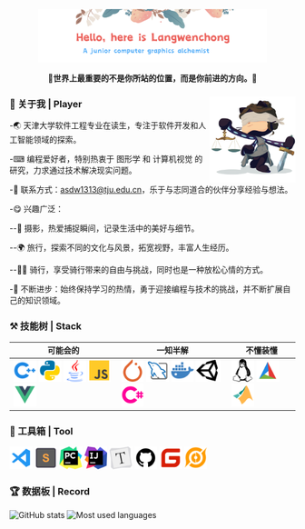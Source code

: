 <p align="center"><img width="80%" src="./banner.png" /></a></p>

**<p align="center">📢世界上最重要的不是你所站的位置，而是你前进的方向。🏃<p>**
<div>
    <img src="./githubavatar.jfif" alt="githubavatar" width="30%" align="right"/>
    
### 👋 关于我 | Player

-🌏️ 天津大学软件工程专业在读生，专注于软件开发和人工智能领域的探索。

-⌨ 编程爱好者，特别热衷于 图形学 和 计算机视觉 的研究，力求通过技术解决现实问题。

-💬 联系方式：asdw1313@tju.edu.cn，乐于与志同道合的伙伴分享经验与想法。

-😋 兴趣广泛：

--📸 摄影，热爱捕捉瞬间，记录生活中的美好与细节。

--🌍 旅行，探索不同的文化与风景，拓宽视野，丰富人生经历。

--🚴‍♂️ 骑行，享受骑行带来的自由与挑战，同时也是一种放松心情的方式。

-🔄 不断进步：始终保持学习的热情，勇于迎接编程与技术的挑战，并不断扩展自己的知识领域。
</div>

### ⚒️ 技能树 | Stack

| 可能会的                                                     | 一知半解                                                     | 不懂装懂                                                     |
| ------------------------------------------------------------ | ------------------------------------------------------------ | ------------------------------------------------------------ |
| <code><img height="40" alt="cpp" src="./cpp.svg"></code> <code><img height="40" alt="python" src="./python.svg"></code> <code><img height="40" alt="java" src="./java.svg"></code> <code><img height="40" alt="js" src="./js.svg"></code> <code><img height="40" alt="vue" src="./vue.svg"></code> | <code><img height="40" alt="pytorch" src="./pytorch.svg"></code> <code><img height="40" alt="mysql" src="./mysql.svg"></code> <code><img height="40" alt="docker" src="./docker.svg"></code> <code><img height="40" alt="docker" src="./unity.svg"></code> <code><img height="40" alt="docker" src="./cs.svg"></code>| <code><img height="40" alt="linux" src="./linux.svg"></code> <code><img height="40" alt="cmake" src="./cmake.svg"></code> <code><img height="40" alt="matlab" src="./matlab.svg"></code> |

### 🧰 工具箱 | Tool

<code><img height="40" alt="vscode" src="./vscode.svg"></code>
<code><img height="40" alt="sublime" src="./sublime.svg"></code>
<code><img height="40" alt="pycharm" src="./pycharm.svg"></code>
<code><img height="40" alt="idea" src="./Idea.svg"></code>
<code><img height="40" alt="typora" src="./typora.svg"></code>
<code><img height="40" alt="github" src="./github.svg"></code>
<code><img height="40" alt="gitee" src="./gitee.svg"></code>
<code><img height="40" alt="wangzhe" src="./wangzhe.svg"></code>

### 🏆 数据板 | Record

![GitHub stats](https://github-readme-stats.vercel.app/api?username=Langwenchong&count_private=true&show_icons=true&theme=flag-india&show_owner=true)
![Most used languages](https://github-readme-stats.vercel.app/api/top-langs/?username=Langwenchong&layout=compact&hide_border=true&langs_count=10&hide=html)
